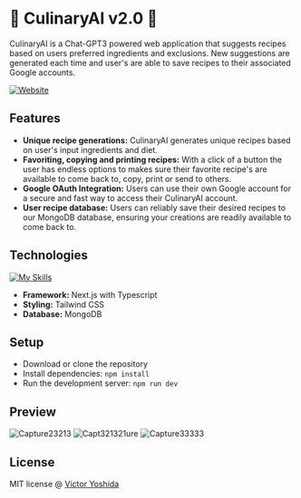 # 🌱 CulinaryAI v2.0 🌱  

CulinaryAI is a Chat-GPT3 powered web application that suggests recipes based on users preferred ingredients and exclusions. New suggestions are generated each time and user's are able to save recipes to their associated Google accounts.

[![Website](https://img.shields.io/website?label=culinaryaiv2.netlify.app&style=for-the-badge&url=https%3A%2F%2Fculinaryaiv2.netlify.app)](https://culinaryaiv2.netlify.app)

## Features
- **Unique recipe generations:** CulinaryAI generates unique recipes based on user's input ingredients and diet.
- **Favoriting, copying and printing recipes:** With a click of a button the user has endless options to makes sure their favorite recipe's are available to come back to, copy, print or send to others.
- **Google OAuth Integration:** Users can use their own Google account for a secure and fast way to access their CulinaryAI account.
- **User recipe database:** Users can reliably save their desired recipes to our MongoDB database, ensuring your creations are readily available to come back to.

## Technologies
[![My Skills](https://skillicons.dev/icons?i=next,typescript,tailwind,mongodb)](https://skillicons.dev)
- **Framework:** Next.js with Typescript
- **Styling:** Tailwind CSS
- **Database:** MongoDB


## Setup

- Download or clone the repository
- Install dependencies: `npm install`
- Run the development server: `npm run dev`

## Preview
![Capture23213](https://github.com/vjy02/culinary-ai-v2.0/assets/108232365/f1e7163a-9e9b-4f3f-8c02-1b5b49defcdd)
![Capt321321ure](https://github.com/vjy02/culinary-ai-v2.0/assets/108232365/d6b2afd9-f9c0-4d22-a0c1-21d7145455ed)
![Capture33333](https://github.com/vjy02/culinary-ai-v2.0/assets/108232365/72e06b0f-6a3f-4837-8a97-739043da6275)

## License

MIT license @ [Victor Yoshida](victoryoshida.com)
